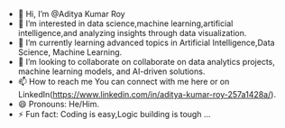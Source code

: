 - 👋 Hi, I’m @Aditya Kumar Roy
- 👀 I’m interested in data science,machine learning,artificial intelligence,and analyzing insights through data visualization.
- 🌱 I’m currently learning advanced topics in Artificial Intelligence,Data Science, Machine Learning.
- 💞️ I’m looking to collaborate on collaborate on data analytics projects, machine learning models, and AI-driven solutions.
- 📫 How to reach me You can connect with me here or on LinkedIn(https://www.linkedin.com/in/aditya-kumar-roy-257a1428a/).
- 😄 Pronouns: He/Him.
- ⚡ Fun fact: Coding is easy,Logic building is tough ...

<!---
AdityaRoy0804/AdityaRoy0804 is a ✨ special ✨ repository because its `README.md` (this file) appears on your GitHub profile.
You can click the Preview link to take a look at your changes.
--->

